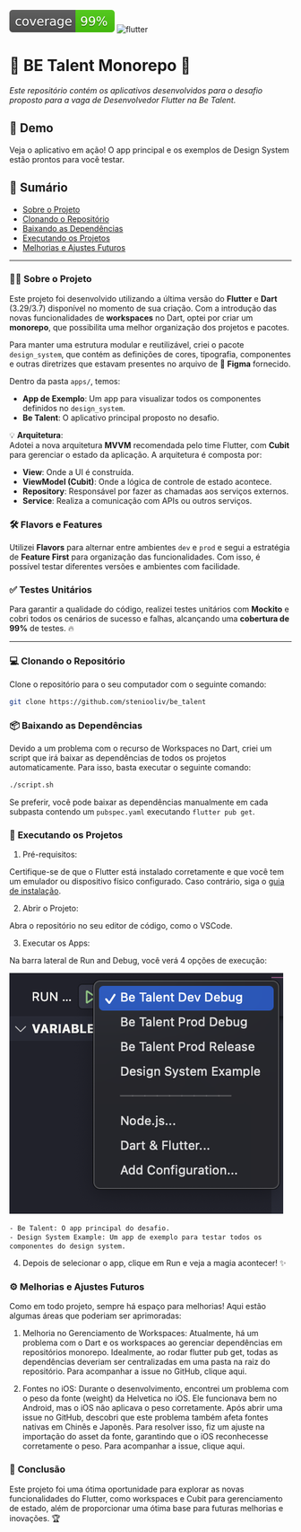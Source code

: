 ![coverage](apps/be_talent/coverage/coverage_badge.svg)
![flutter](https://img.shields.io/badge/flutter-3.29-blue)

# 🌟 **BE Talent Monorepo** 🌟

*Este repositório contém os aplicativos desenvolvidos para o desafio proposto para a vaga de Desenvolvedor Flutter na Be Talent.*

## 🚀 Demo

Veja o aplicativo em ação! O app principal e os exemplos de Design System estão prontos para você testar.

## 📑 **Sumário**

- [Sobre o Projeto](#sobre-o-projeto)
- [Clonando o Repositório](#clonando-o-repositório)
- [Baixando as Dependências](#baixando-as-dependências)
- [Executando os Projetos](#executando-os-projetos)
- [Melhorias e Ajustes Futuros](#melhorias-e-ajustes-futuros)

---

### 🧑‍💻 **Sobre o Projeto**

Este projeto foi desenvolvido utilizando a última versão do **Flutter** e **Dart** (3.29/3.7) disponível no momento de sua criação. Com a introdução das novas funcionalidades de **workspaces** no Dart, optei por criar um **monorepo**, que possibilita uma melhor organização dos projetos e pacotes.

Para manter uma estrutura modular e reutilizável, criei o pacote `design_system`, que contém as definições de cores, tipografia, componentes e outras diretrizes que estavam presentes no arquivo de 🌈 **Figma** fornecido. 

Dentro da pasta `apps/`, temos:

- **App de Exemplo**: Um app para visualizar todos os componentes definidos no `design_system`.
- **Be Talent**: O aplicativo principal proposto no desafio.

💡 **Arquitetura**:  
Adotei a nova arquitetura **MVVM** recomendada pelo time Flutter, com **Cubit** para gerenciar o estado da aplicação. A arquitetura é composta por:

- **View**: Onde a UI é construída.
- **ViewModel (Cubit)**: Onde a lógica de controle de estado acontece.
- **Repository**: Responsável por fazer as chamadas aos serviços externos.
- **Service**: Realiza a comunicação com APIs ou outros serviços.

### 🛠️ **Flavors e Features**  
Utilizei **Flavors** para alternar entre ambientes `dev` e `prod` e segui a estratégia de **Feature First** para organização das funcionalidades. Com isso, é possível testar diferentes versões e ambientes com facilidade.

### ✅ **Testes Unitários**  
Para garantir a qualidade do código, realizei testes unitários com **Mockito** e cobri todos os cenários de sucesso e falhas, alcançando uma **cobertura de 99%** de testes. 🔥

---

### 💻 **Clonando o Repositório**

Clone o repositório para o seu computador com o seguinte comando:

```bash
git clone https://github.com/steniooliv/be_talent
```

### 📦 **Baixando as Dependências**
Devido a um problema com o recurso de Workspaces no Dart, criei um script que irá baixar as dependências de todos os projetos automaticamente. Para isso, basta executar o seguinte comando:

```bash
./script.sh
```
Se preferir, você pode baixar as dependências manualmente em cada subpasta contendo um `pubspec.yaml` executando `flutter pub get`.

### 🚀 **Executando os Projetos**
1. Pré-requisitos:

Certifique-se de que o Flutter está instalado corretamente e que você tem um emulador ou dispositivo físico configurado. Caso contrário, siga o [guia de instalação]('https://docs.flutter.dev/get-started/install').

2. Abrir o Projeto:

Abra o repositório no seu editor de código, como o VSCode.

3. Executar os Apps:

Na barra lateral de Run and Debug, você verá 4 opções de execução:

![Run and Debug](.github/uploads/image.png)

    - Be Talent: O app principal do desafio.
    - Design System Example: Um app de exemplo para testar todos os componentes do design system.

4. Depois de selecionar o app, clique em Run e veja a magia acontecer! ✨

### ⚙️ **Melhorias e Ajustes Futuros**
Como em todo projeto, sempre há espaço para melhorias! Aqui estão algumas áreas que poderiam ser aprimoradas:

1. Melhoria no Gerenciamento de Workspaces:
Atualmente, há um problema com o Dart e os workspaces ao gerenciar dependências em repositórios monorepo. Idealmente, ao rodar flutter pub get, todas as dependências deveriam ser centralizadas em uma pasta na raiz do repositório. Para acompanhar a issue no GitHub, clique aqui.

2. Fontes no iOS:
Durante o desenvolvimento, encontrei um problema com o peso da fonte (weight) da Helvetica no iOS. Ele funcionava bem no Android, mas o iOS não aplicava o peso corretamente. Após abrir uma issue no GitHub, descobri que este problema também afeta fontes nativas em Chinês e Japonês. Para resolver isso, fiz um ajuste na importação do asset da fonte, garantindo que o iOS reconhecesse corretamente o peso. Para acompanhar a issue, clique aqui.

### 🎉 **Conclusão**
Este projeto foi uma ótima oportunidade para explorar as novas funcionalidades do Flutter, como workspaces e Cubit para gerenciamento de estado, além de proporcionar uma ótima base para futuras melhorias e inovações. 🏆